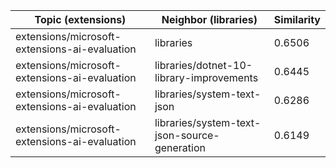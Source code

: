 | Topic (extensions) | Neighbor (libraries) | Similarity |
|-------------|-------------------|------------|
| extensions/microsoft-extensions-ai-evaluation | libraries | 0.6506 |
| extensions/microsoft-extensions-ai-evaluation | libraries/dotnet-10-library-improvements | 0.6445 |
| extensions/microsoft-extensions-ai-evaluation | libraries/system-text-json | 0.6286 |
| extensions/microsoft-extensions-ai-evaluation | libraries/system-text-json-source-generation | 0.6149 |
